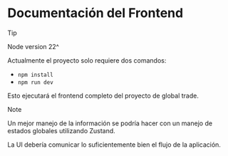 # Documentación del Frontend

> [!TIP]
> Node version 22^

Actualmente el proyecto solo requiere dos comandos:
* `npm install`
* `npm run dev`

Esto ejecutará el frontend completo del proyecto de global trade.

> [!NOTE]
> Un mejor manejo de la información se podría hacer con un manejo de estados globales utilizando Zustand.

La UI debería comunicar lo suficientemente bien el flujo de la aplicación.
